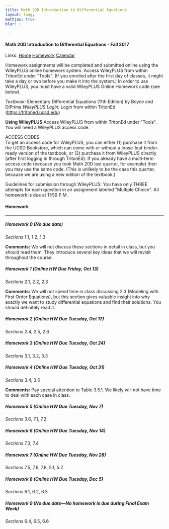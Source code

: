 ```yaml
---
title: Math 20D Introduction to Differential Equations
layout: longy
mathjax: true
blur: |

---  
```


#### Math 20D Introduction to Differential Equations - Fall 2017  
  Links: [Home][math20dHome]  [Homework][math20dHW]    [Calendar][math20dCal]
    
   [math20dHome]:http://thanghuynh.org/teaching/math20d_f17.html
   [math20dHW]:http://thanghuynh.org/teaching/math20d_f17_hw.html  
   [math20dCal]:http://thanghuynh.org/teaching/math20d_f17_cal.html  

Homework assignments will be completed and submitted online using the WileyPLUS online homework system. Access WileyPLUS from within TritonEd under "Tools". (If you enrolled after the first day of classes, it might take a day or two before you make it into the system.) In order to use WileyPLUS, you must have a valid WileyPLUS Online Homework code (see below).

*Textbook:*  Elementary Differential Equations (11th Edition) by Boyce and DiPrima 
*WileyPLUS Login:*  Login from within TritonEd (<https://tritoned.ucsd.edu>)

**Using WileyPLUS** Access WileyPLUS from within TritonEd under "Tools". You will need a WileyPLUS access code.

ACCESS CODES  
  To get an access code for WileyPLUS, you can either (1) purchase it from the UCSD Bookstore, which can come with or without a loose-leaf binder-ready version of the textbook, or (2) purchase it from WileyPLUS directly (after first logging in through TritonEd). 
  If you already have a multi-term access code (because you took Math 20D last quarter, for example) then you may use the same code. (This is unlikely to be the case this quarter, because we are using a new edition of the textbook.) 

Guidelines for submission through WileyPLUS: You have only THREE attempts for each question in an assignment labeled "Multiple Choice". All homework is due at 11:59 P.M.



#### Homework  
---  

##### <a name="hmwk0"></a>Homework 0  (No due date)  

*Sections* 1.1, 1.2, 1.3

**Comments:**  We will not discuss these sections in detail in class, but you should read them. They introduce several key ideas that we will revisit throughout the course.  

##### <a name="hmwk1"></a>Homework 1  (Online HW Due Friday, Oct 13)

*Sections* 2.1, 2.2, 2.3

**Comments:**  We will not spend time in class discussing 2.3 (Modeling with First Order Equations), but this section gives valuable insight into why exactly we want to study differential equations and find their solutions. You should definitely read it.

##### Homework 2     (Online HW Due Tuesday, Oct 17)

*Sections* 2.4, 2.5, 2.6

##### Homework 3     (Online HW Due Tuesday, Oct 24)

*Sections* 3.1, 3.2, 3.3

##### Homework 4     (Online HW Due Tuesday, Oct 31)

*Sections* 3.4, 3.5

**Comments:**  Pay special attention to Table 3.5.1. We likely will not have time to deal with each case in class.

##### Homework 5     (Online HW Due Tuesday, Nov 7)

*Sections* 3.6, 7.1, 7.2


##### Homework 6     (Online HW Due Tuesday, Nov 14)  

*Sections* 7.3, 7.4


##### Homework 7     (Online HW Due Tuesday, Nov 28)

*Sections* 7.5, 7.6, 7.8, 5.1, 5.2

##### Homework 8     (Online HW Due Tuesday, Dec 5)  

*Sections* 6.1, 6.2, 6.3

##### Homework 9     (No due date—No homework is due during Final Exam Week)  

*Sections* 6.4, 6.5, 6.6



